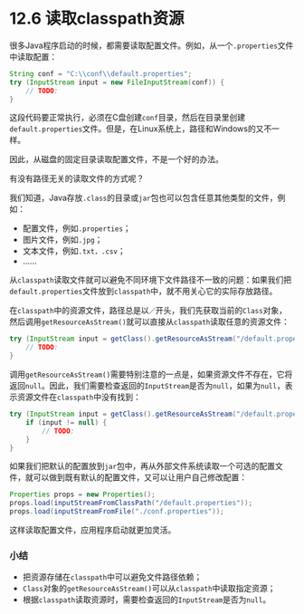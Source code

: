 # 12.6 读取classpath资源

很多Java程序启动的时候，都需要读取配置文件。例如，从一个`.properties`文件中读取配置：

```java
String conf = "C:\\conf\\default.properties";
try (InputStream input = new FileInputStream(conf)) {
    // TODO:
}
```

这段代码要正常执行，必须在C盘创建`conf`目录，然后在目录里创建`default.properties`文件。但是，在Linux系统上，路径和Windows的又不一样。

因此，从磁盘的固定目录读取配置文件，不是一个好的办法。

有没有路径无关的读取文件的方式呢？

我们知道，Java存放`.class`的目录或`jar`包也可以包含任意其他类型的文件，例如：

- 配置文件，例如`.properties`；
- 图片文件，例如`.jpg`；
- 文本文件，例如`.txt，.csv`；
- ……


从`classpath`读取文件就可以避免不同环境下文件路径不一致的问题：如果我们把`default.properties`文件放到`classpath`中，就不用关心它的实际存放路径。

在`classpath`中的资源文件，路径总是以`／`开头，我们先获取当前的`Class`对象，然后调用`getResourceAsStream()`就可以直接从`classpath`读取任意的资源文件：

```java
try (InputStream input = getClass().getResourceAsStream("/default.properties")) {
    // TODO:
}
```

调用`getResourceAsStream()`需要特别注意的一点是，如果资源文件不存在，它将返回`null`。因此，我们需要检查返回的`InputStream`是否为`null`，如果为`null`，表示资源文件在`classpath`中没有找到：

```java
try (InputStream input = getClass().getResourceAsStream("/default.properties")) {
    if (input != null) {
        // TODO:
    }
}
```

如果我们把默认的配置放到`jar`包中，再从外部文件系统读取一个可选的配置文件，就可以做到既有默认的配置文件，又可以让用户自己修改配置：

```java
Properties props = new Properties();
props.load(inputStreamFromClassPath("/default.properties"));
props.load(inputStreamFromFile("./conf.properties"));
```

这样读取配置文件，应用程序启动就更加灵活。

### 小结
- 把资源存储在`classpath`中可以避免文件路径依赖；
- `Class`对象的`getResourceAsStream()`可以从`classpath`中读取指定资源；
- 根据`classpath`读取资源时，需要检查返回的`InputStream`是否为`null`。